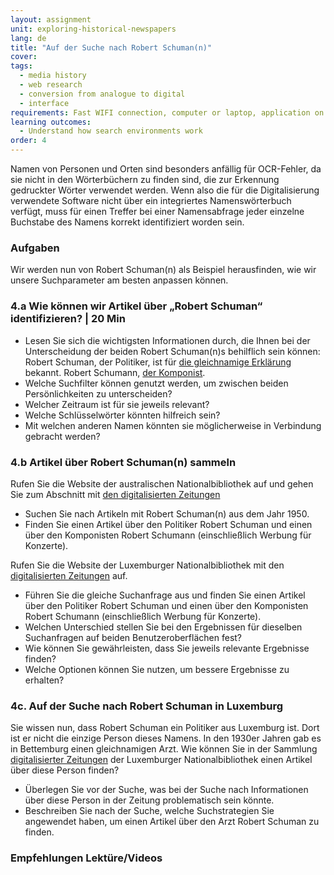```yaml
---
layout: assignment
unit: exploring-historical-newspapers
lang: de
title: "Auf der Suche nach Robert Schuman(n)"
cover:
tags:
  - media history
  - web research
  - conversion from analogue to digital
  - interface
requirements: Fast WIFI connection, computer or laptop, application on laptop or computer to view video,
learning outcomes:
  - Understand how search environments work  
order: 4
---
```


Namen von Personen und Orten sind besonders anfällig für OCR-Fehler, da sie nicht in den Wörterbüchern zu finden sind, die zur Erkennung gedruckter Wörter verwendet werden. Wenn also die für die Digitalisierung verwendete Software nicht über ein integriertes Namenswörterbuch verfügt, muss für einen Treffer bei einer Namensabfrage jeder einzelne Buchstabe des Namens korrekt identifiziert worden sein.

<!-- more -->

<!-- briefing-student -->

### Aufgaben
<!-- section-contents -->
Wir werden nun von Robert Schuman(n) als Beispiel herausfinden, wie wir unsere Suchparameter am besten anpassen können. 

<!-- section -->

### 4.a Wie können wir Artikel über „Robert Schuman“ identifizieren? | 20 Min
<!-- section-contents -->

- Lesen Sie sich die wichtigsten Informationen durch, die Ihnen bei der Unterscheidung der beiden Robert Schuman(n)s behilflich sein können:
Robert Schuman, der Politiker, ist für [die gleichnamige Erklärung](https://www.cvce.eu/obj/die_erklarung_robert_schumans_9_mai_1950-de-d27938ef-7d39-4d32-b340-07fe7268e3c3.html) bekannt.
Robert Schumann, [der Komponist](https://archive.org/details/5706859928_84d6b32e47_o).
- Welche Suchfilter können genutzt werden, um zwischen beiden Persönlichkeiten zu unterscheiden?
- Welcher Zeitraum ist für sie jeweils relevant?
- Welche Schlüsselwörter könnten hilfreich sein?
- Mit welchen anderen Namen könnten sie möglicherweise in Verbindung gebracht werden?


<!-- section -->

### 4.b Artikel über Robert Schuman(n) sammeln 
<!-- section-contents -->

Rufen Sie die Website der australischen Nationalbibliothek auf und gehen Sie zum Abschnitt mit [den digitalisierten Zeitungen](https://trove.nla.gov.au)
- Suchen Sie nach Artikeln mit Robert Schuman(n) aus dem Jahr 1950.
- Finden Sie einen Artikel über den Politiker Robert Schuman und einen über den Komponisten Robert Schumann (einschließlich Werbung für Konzerte).

Rufen Sie die Website der Luxemburger Nationalbibliothek mit den [digitalisierten Zeitungen](http://www.eluxemburgensia.lu) auf.
- Führen Sie die gleiche Suchanfrage aus und finden Sie einen Artikel über den Politiker Robert Schuman und einen über den Komponisten Robert Schumann (einschließlich Werbung für Konzerte).
- Welchen Unterschied stellen Sie bei den Ergebnissen für dieselben Suchanfragen auf beiden Benutzeroberflächen fest?
- Wie können Sie gewährleisten, dass Sie jeweils relevante Ergebnisse finden?
- Welche Optionen können Sie nutzen, um bessere Ergebnisse zu erhalten?

<!-- section -->


### 4c. Auf der Suche nach Robert Schuman in Luxemburg
<!-- section-contents -->

Sie wissen nun, dass Robert Schuman ein Politiker aus Luxemburg ist. Dort ist er nicht die einzige Person dieses Namens. In den 1930er Jahren gab es in Bettemburg einen gleichnamigen Arzt. Wie können Sie in der Sammlung [digitalisierter Zeitungen](http://www.eluxemburgensia.lu) der Luxemburger Nationalbibliothek einen Artikel über diese Person finden?
- Überlegen Sie vor der Suche, was bei der Suche nach Informationen über diese Person in der Zeitung problematisch sein könnte.
- Beschreiben Sie nach der Suche, welche Suchstrategien Sie angewendet haben, um einen Artikel über den Arzt Robert Schuman zu finden.

<!-- section -->

### Empfehlungen Lektüre/Videos
<!-- section-contents -->
 

<!-- briefing-teacher --> 




